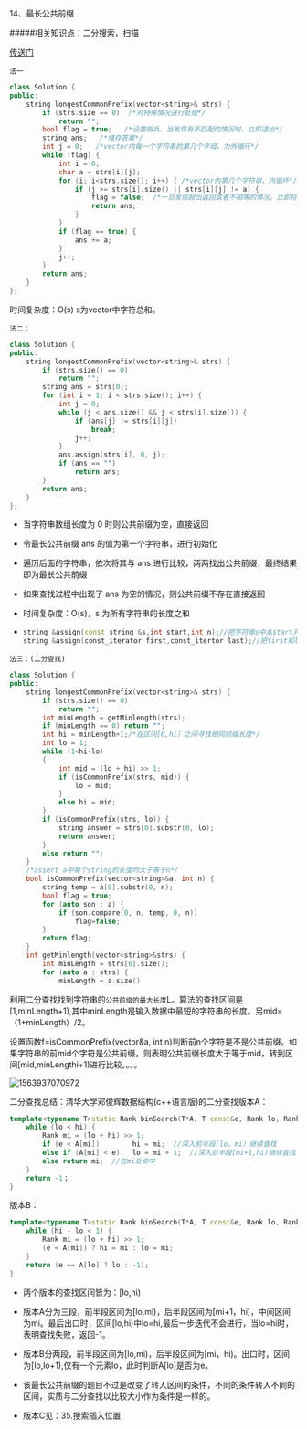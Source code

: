 14、最长公共前缀

#####相关知识点：二分搜索，扫描

[传送门](https://leetcode-cn.com/problems/longest-common-prefix/solution/zui-chang-gong-gong-qian-zhui-by-leetcode/)



`法一`

```c++
class Solution {
public:
	string longestCommonPrefix(vector<string>& strs) {
		if (strs.size == 0)  /*对特殊情况进行处理*/
			return "";
		bool flag = true;   /*设置哨兵，当发现有不匹配的情况时，立即退出*/           /**/
		string ans;   /*储存答案*/
		int j = 0;   /*vector内每一个字符串的第几个字母，为外循环*/
		while (flag) {
			int i = 0;
			char a = strs[i][j];
			for (i; i<strs.size(); i++) { /*vector内第几个字符串，内循环*/
				if (j >= strs[i].size() || strs[i][j] != a) {
					flag = false;  /*一旦发现超出返回或者不相等的情况，立即将哨兵设置为false*/
					return ans;
				}
			}
			if (flag == true) {
				ans += a;
			}
			j++;
		}
		return ans;
	}
};
```

时间复杂度：O(s) s为vector中字符总和。

`法二：`

```c++
class Solution {
public:
	string longestCommonPrefix(vector<string>& strs) {
		if (strs.size() == 0)
			return "";
		string ans = strs[0];
		for (int i = 1; i < strs.size(); i++) {
			int j = 0;
			while (j < ans.size() && j < strs[i].size()) {
				if (ans[j] != strs[i][j])
					break;
				j++;
			}
			ans.assign(strs[i], 0, j);
			if (ans == "")
				return ans;
		}
		return ans;
	}
};
```

* 当字符串数组长度为 0 时则公共前缀为空，直接返回

* 令最长公共前缀 ans 的值为第一个字符串，进行初始化

* 遍历后面的字符串，依次将其与 ans 进行比较，两两找出公共前缀，最终结果即为最长公共前缀

* 如果查找过程中出现了 ans 为空的情况，则公共前缀不存在直接返回

* 时间复杂度：O(s)，s 为所有字符串的长度之和

* ```c++
  string &assign(const string &s,int start,int n);//把字符串s中从start开始的n个字符赋给当前字符串
  string &assign(const_iterator first,const_itertor last);//把first和last迭代器之间的部分赋给字符串
  ```

`法三：(二分查找)`

```c++
class Solution {
public:
	string longestCommonPrefix(vector<string>& strs) {
		if (strs.size() == 0)
			return "";
		int minLength = getMinlength(strs);
		if (minLength == 0) return "";
		int hi = minLength+1;/*在区间[0,hi）之间寻找相同前缀长度*/
		int lo = 1;
		while (1<hi-lo)
		{
			int mid = (lo + hi) >> 1;
			if (isCommonPrefix(strs, mid)) {
				lo = mid;
			}
			else hi = mid;
		}
		if (isCommonPrefix(strs, lo)) {
			string answer = strs[0].substr(0, lo);
			return answer;
		}
		else return "";
	}
	/*assert a中每个string的长度均大于等于n*/
	bool isCommonPrefix(vector<string>&a, int n) {
		string temp = a[0].substr(0, n);
		bool flag = true;
		for (auto son : a) {
			if (son.compare(0, n, temp, 0, n))
				flag=false;
		}
		return flag;
	}
	int getMinlength(vector<string>&strs) {
		int minLength = strs[0].size();
		for (auto a : strs) {
			minLength = a.size()
```

利用二分查找找到字符串的``公共前缀的最大长度``L。算法的查找区间是[1,minLength+1),其中minLength是输入数据中最短的字符串的长度。另mid=（1+minLength）/2。

设置函数f=isCommonPrefix(vector<string>&a, int n)判断前n个字符是不是公共前缀。如果字符串的前mid个字符是公共前缀，则表明公共前缀长度大于等于mid，转到区间[mid,minLengthi+1)进行比较。。。。

![1563937070972](C:\Users\Aristoc\AppData\Roaming\Typora\typora-user-images\1563937070972.png)

二分查找总结：清华大学邓俊辉数据结构(c++语言版)的二分查找版本A：

```c++
template<typename T>static Rank binSearch(T*A, T const&e, Rank lo, Rank hi) {
	while (lo < hi) {
		Rank mi = (lo + hi) >> 1;
		if (e < A[mi])        hi = mi;  //深入前半段[lo，mi）继续查找
		else if (A[mi] < e)   lo = mi + 1;  //深入后半段[mi+1,hi)继续查找
		else return mi;  //在mi处命中
	}
	return -1；
}
```

版本B：

```c++
template<typename T>static Rank binSearch(T*A, T const&e, Rank lo, Rank hi) {
	while (hi - lo < 1) {
		Rank mi = (lo + hi) >> 1;
		(e < A[mi]) ? hi = mi : lo = mi;
	}
	return (e == A[lo] ? lo : -1);
}
```

* 两个版本的查找区间皆为：[lo,hi)

* 版本A分为三段，前半段区间为[lo,mi)，后半段区间为[mi+1，hi)，中间区间为mi。最后出口时，区间[lo,hi)中lo=hi,最后一步迭代不会进行，当lo=hi时，表明查找失败，返回-1。

* 版本B分两段，前半段区间为[lo,mi)，后半段区间为[mi，hi)。出口时，区间为[lo,lo+1),仅有一个元素lo，此时判断A[lo]是否为e。

* 该最长公共前缀的题目不过是改变了转入区间的条件，不同的条件转入不同的区间，实质与二分查找以比较大小作为条件是一样的。

* 版本C见：35.搜索插入位置

  

  